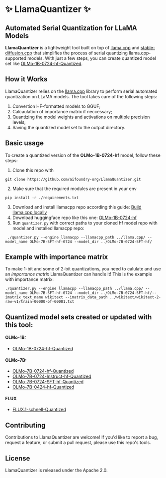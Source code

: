 # ✨ LlamaQuantizer ✨

## Automated Serial Quantization for LLaMA Models

**LlamaQuantizer** is a lightweight tool built on top of [llama.cpp](https://github.com/ggerganov/llama.cpp) and [stable-diffusion.cpp](https://github.com/leejet/stable-diffusion.cpp) that simplifies the process of serial quantizing llama.cpp-supported models. With just a few steps, you can create quantized model set like [OLMo-1B-0724-hf-Quantized](https://huggingface.co/aifoundry-org/OLMo-1B-0724-hf-Quantized).


## How it Works
LlamaQuantizer relies on the [llama.cpp](https://github.com/ggerganov/llama.cpp) library to perform serial automated quantization on LLaMA models. The tool takes care of the following steps:

1. Convertion HF-formatted models to GGUF;
2. Calcaulation of importance matrix if neccessary;
3. Quantizing the model weights and activations on multiple precision levels;
4. Saving the quantized model set to the output directory.

## Basic usage
To create a quantized version of the **OLMo-1B-0724-hf** model, follow these steps:

1. Clone this repo with 
```
git clone https://github.com/aifoundry-org/LlamaQuantizer.git
```
2. Make sure that the required modules are present in your env
```
pip install -r ./requirements.txt
```
3. Download and install llamacpp repo according this guide: [Build llama.cpp locally
](https://github.com/ggerganov/llama.cpp/blob/master/docs/build.md)
5. Download huggingface repo like this one: [OLMo-1B-0724-hf](https://huggingface.co/allenai/OLMo-1B-0724-hf)
4. Run `quantizer.py` with correct paths to your cloned hf model repo with model and installed llamacpp repo:
```
 ./quantizer.py --engine llamacpp --llamacpp_path ../llama.cpp/ --model_name OLMo-7B-SFT-hf-0724 --model_dir ../OLMo-7B-0724-SFT-hf/
```

## Example with importance matrix
To make 1-bit and some of 2-bit quantizations, you need to calulate and use an *importance matrix* LlamaQuantizer can handle it! This is the example with importance matrix:

```
./quantizer.py --engine llamacpp --llamacpp_path ../llama.cpp/ --model_name OLMo-7B-SFT-hf-0724 --model_dir ../OLMo-7B-0724-SFT-hf/--imatrix_text_name wikitext --imatrix_data_path ../wikitext/wikitext-2-raw-v1/train-00000-of-00001.txt
```

## Quantized model sets created or updated with this tool:

#### OLMo-1B:
* [OLMo-1B-0724-hf-Quantized](https://huggingface.co/aifoundry-org/OLMo-1B-0724-hf-Quantized)
#### OLMo-7B:
* [OLMo-7B-0724-hf-Quantized](https://huggingface.co/aifoundry-org/OLMo-7B-0724-hf-Quantized)
* [OLMo-7B-0724-Instruct-hf-Quantized](https://huggingface.co/aifoundry-org/OLMo-7B-0724-Instruct-hf-Quantized)
* [OLMo-7B-0724-SFT-hf-Quantized](https://huggingface.co/aifoundry-org/OLMo-7B-0724-SFT-hf-Quantized)
* [OLMo-7B-0424-hf-Quantized](https://huggingface.co/aifoundry-org/OLMo-7B-0424-hf-Quantized)
#### FLUX
* [FLUX.1-schnell-Quantized](https://huggingface.co/aifoundry-org/FLUX.1-schnell-Quantized)


## Contributing
Contributions to LlamaQuantizer are welcome! If you'd like to report a bug, request a feature, or submit a pull request, please use this repo's tools.

## License
LlamaQuantizer is released under the Apache 2.0.

